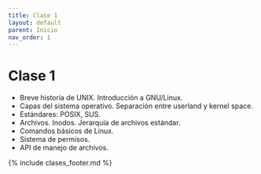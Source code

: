 ```yaml
---
title: Clase 1
layout: default
parent: Inicio
nav_order: 1
---
```


# Clase 1

* Breve historia de UNIX. Introducción a GNU/Linux.
* Capas del sistema operativo. Separación entre userland y kernel space.
* Estándares: POSIX, SUS.
* Archivos. Inodos. Jerarquía de archivos estándar.
* Comandos básicos de Linux.
* Sistema de permisos.
* API de manejo de archivos.

{% include clases_footer.md %}

